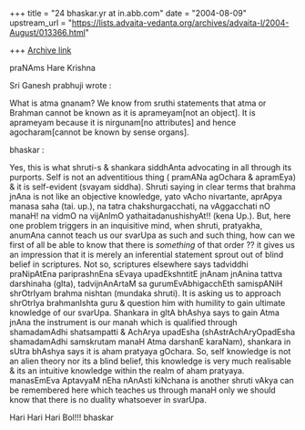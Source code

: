 +++
title = "24 bhaskar.yr at in.abb.com"
date = "2004-08-09"
upstream_url = "https://lists.advaita-vedanta.org/archives/advaita-l/2004-August/013366.html"

+++
[Archive link](https://lists.advaita-vedanta.org/archives/advaita-l/2004-August/013366.html)

praNAms
Hare Krishna

Sri Ganesh prabhuji wrote :

What is atma gnanam?
We know from sruthi statements that atma or Brahman cannot be known as it
is aprameyam[not an object]. It is aprameyam because it is nirgunam[no
attributes] and hence agocharam[cannot be known by sense organs].

bhaskar :

Yes, this is what shruti-s & shankara siddhAnta advocating in all through
its purports.  Self is not an adventitious thing ( pramANa agOchara &
apramEya) & it is self-evident (svayam siddha).  Shruti saying in clear
terms that brahma jnAna is not like an objective knowledge,  yato vAcho
nivartante, aprApya manasa saha (tai. up.), na tatra chakshurgacchati, na
vAggacchati nO manaH! na vidmO na vijAnImO yathaitadanushishyAt!! (kena
Up.).  But, here one problem triggers in an inquisitive mind, when shruti,
pratyakha, anumAna cannot teach us our svarUpa as such and such thing, how
can we first of all be able to know that there is *something* of that order
??  it gives us an impression that it is merely an inferential statement
sprout out of blind belief in scriptures.  Not so, scriptures elsewhere
says tadviddhi praNipAtEna pariprashnEna sEvaya upadEkshntitE jnAnam
jnAnina tattva darshinaha (gIta), tadvijnAnArtaM sa gurumEvAbhigacchEth
samispANiH shrOtrIyam brahma nishtan (mundaka shruti).  It is asking us to
approach shrOtrIya brahmanIshta guru & question him with humility to gain
ultimate knowledge of our svarUpa.  Shankara in gItA bhAshya says to gain
Atma jnAna the instrument is our manah which is qualified through
shamadamAdhi shatsampatti & AchArya upadEsha (shAstrAchAryOpadEsha
shamadamAdhi samskrutam manaH Atma darshanE karaNam), shankara in sUtra
bhAshya says it is aham pratyaya gOchara.  So, self knowledge is not an
alien theory nor its a blind belief, this knowledge is very much realisable
& its an intuitive knowledge within the  realm of aham pratyaya. manasEmEva
AptavyaM nEha nAnAsti kiNchana is another shruti vAkya can be remembered
here which teaches us through manaH only we should know that there is no
duality whatsoever in svarUpa.

 Hari Hari Hari Bol!!!
 bhaskar



